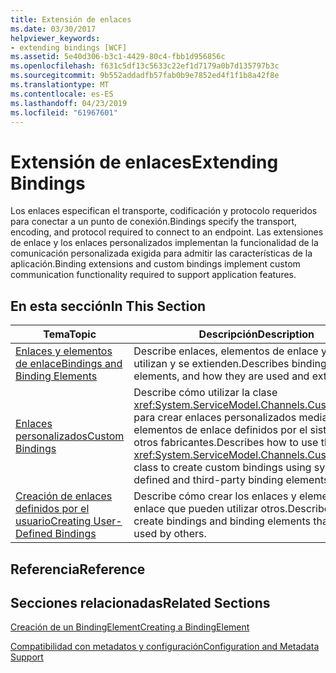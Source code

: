 ```yaml
---
title: Extensión de enlaces
ms.date: 03/30/2017
helpviewer_keywords:
- extending bindings [WCF]
ms.assetid: 5e40d306-b3c1-4429-80c4-fbb1d956856c
ms.openlocfilehash: f631c5df13c5633c22ef1d7179a0b7d135797b3c
ms.sourcegitcommit: 9b552addadfb57fab0b9e7852ed4f1f1b8a42f8e
ms.translationtype: MT
ms.contentlocale: es-ES
ms.lasthandoff: 04/23/2019
ms.locfileid: "61967601"
---
```

# <a name="extending-bindings"></a><span data-ttu-id="d386a-102">Extensión de enlaces</span><span class="sxs-lookup"><span data-stu-id="d386a-102">Extending Bindings</span></span>
<span data-ttu-id="d386a-103">Los enlaces especifican el transporte, codificación y protocolo requeridos para conectar a un punto de conexión.</span><span class="sxs-lookup"><span data-stu-id="d386a-103">Bindings specify the transport, encoding, and protocol required to connect to an endpoint.</span></span> <span data-ttu-id="d386a-104">Las extensiones de enlace y los enlaces personalizados implementan la funcionalidad de la comunicación personalizada exigida para admitir las características de la aplicación.</span><span class="sxs-lookup"><span data-stu-id="d386a-104">Binding extensions and custom bindings implement custom communication functionality required to support application features.</span></span>  
  
## <a name="in-this-section"></a><span data-ttu-id="d386a-105">En esta sección</span><span class="sxs-lookup"><span data-stu-id="d386a-105">In This Section</span></span>  
  
|<span data-ttu-id="d386a-106">Tema</span><span class="sxs-lookup"><span data-stu-id="d386a-106">Topic</span></span>|<span data-ttu-id="d386a-107">Descripción</span><span class="sxs-lookup"><span data-stu-id="d386a-107">Description</span></span>|  
|-----------|-----------------|  
|[<span data-ttu-id="d386a-108">Enlaces y elementos de enlace</span><span class="sxs-lookup"><span data-stu-id="d386a-108">Bindings and Binding Elements</span></span>](../../../../docs/framework/wcf/extending/bindings-and-binding-elements.md)|<span data-ttu-id="d386a-109">Describe enlaces, elementos de enlace y cómo se utilizan y se extienden.</span><span class="sxs-lookup"><span data-stu-id="d386a-109">Describes bindings, binding elements, and how they are used and extended.</span></span>|  
|[<span data-ttu-id="d386a-110">Enlaces personalizados</span><span class="sxs-lookup"><span data-stu-id="d386a-110">Custom Bindings</span></span>](../../../../docs/framework/wcf/extending/custom-bindings.md)|<span data-ttu-id="d386a-111">Describe cómo utilizar la clase <xref:System.ServiceModel.Channels.CustomBinding> para crear enlaces personalizados mediante los elementos de enlace definidos por el sistema y por otros fabricantes.</span><span class="sxs-lookup"><span data-stu-id="d386a-111">Describes how to use the <xref:System.ServiceModel.Channels.CustomBinding> class to create custom bindings using system-defined and third-party binding elements.</span></span>|  
|[<span data-ttu-id="d386a-112">Creación de enlaces definidos por el usuario</span><span class="sxs-lookup"><span data-stu-id="d386a-112">Creating User-Defined Bindings</span></span>](../../../../docs/framework/wcf/extending/creating-user-defined-bindings.md)|<span data-ttu-id="d386a-113">Describe cómo crear los enlaces y elementos de enlace que pueden utilizar otros.</span><span class="sxs-lookup"><span data-stu-id="d386a-113">Describes how to create bindings and binding elements that can be used by others.</span></span>|  
  
## <a name="reference"></a><span data-ttu-id="d386a-114">Referencia</span><span class="sxs-lookup"><span data-stu-id="d386a-114">Reference</span></span>  
  
## <a name="related-sections"></a><span data-ttu-id="d386a-115">Secciones relacionadas</span><span class="sxs-lookup"><span data-stu-id="d386a-115">Related Sections</span></span>  
 [<span data-ttu-id="d386a-116">Creación de un BindingElement</span><span class="sxs-lookup"><span data-stu-id="d386a-116">Creating a BindingElement</span></span>](../../../../docs/framework/wcf/extending/creating-a-bindingelement.md)  
  
 [<span data-ttu-id="d386a-117">Compatibilidad con metadatos y configuración</span><span class="sxs-lookup"><span data-stu-id="d386a-117">Configuration and Metadata Support</span></span>](../../../../docs/framework/wcf/extending/configuration-and-metadata-support.md)
